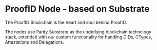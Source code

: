 # ProofID Node - based on Substrate

The ProofID Blockchain is the heart and soul behind ProofID.

The nodes use Parity Substrate as the underlying blockchain technology stack, extended with our custom functionality for handling DIDs, CTypes, Attestations and Delegations.